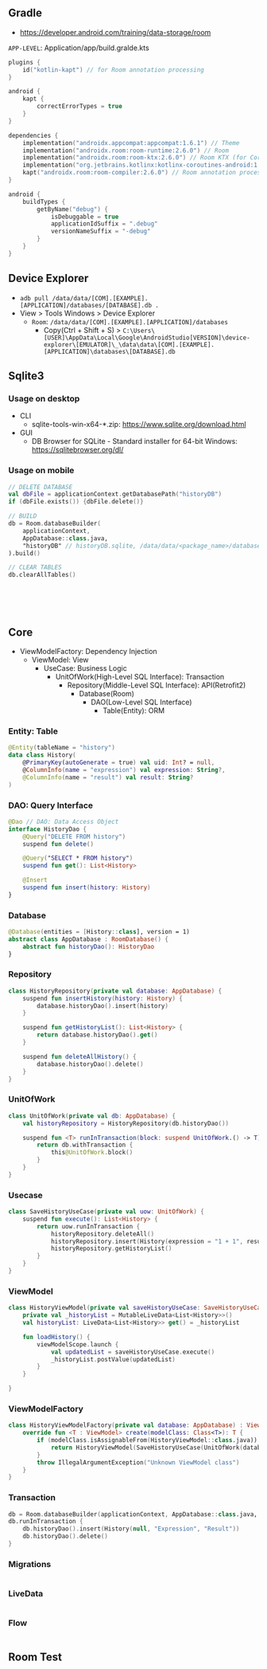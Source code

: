 
## Gradle
- https://developer.android.com/training/data-storage/room

`APP-LEVEL`: Application/app/build.gralde.kts
```kts
plugins {
    id("kotlin-kapt") // for Room annotation processing
}

android {
    kapt {
        correctErrorTypes = true
    }
}

dependencies {
    implementation("androidx.appcompat:appcompat:1.6.1") // Theme
    implementation("androidx.room:room-runtime:2.6.0") // Room
    implementation("androidx.room:room-ktx:2.6.0") // Room KTX (for Coroutines)
    implementation("org.jetbrains.kotlinx:kotlinx-coroutines-android:1.6.4") // Coroutines
    kapt("androidx.room:room-compiler:2.6.0") // Room annotation processor
}
```


```kts
android {
    buildTypes {
        getByName("debug") {
            isDebuggable = true
            applicationIdSuffix = ".debug"
            versionNameSuffix = "-debug"
        }
    }
}
```

## Device Explorer
- `adb pull /data/data/[COM].[EXAMPLE].[APPLICATION]/databases/[DATABASE].db .`
- View > Tools Windows > Device Explorer
    - `Room`: `/data/data/[COM].[EXAMPLE].[APPLICATION]/databases`
        - Copy(Ctrl + Shift + S) > `C:\Users\[USER]\AppData\Local\Google\AndroidStudio[VERSION]\device-explorer\[EMULATOR]\_\data\data\[COM].[EXAMPLE].[APPLICATION]\databases\[DATABASE].db`

## Sqlite3
### Usage on desktop
- CLI
    - sqlite-tools-win-x64-*.zip: https://www.sqlite.org/download.html
- GUI
    - DB Browser for SQLite - Standard installer for 64-bit Windows: https://sqlitebrowser.org/dl/

### Usage on mobile
```kotlin
// DELETE DATABASE
val dbFile = applicationContext.getDatabasePath("historyDB")
if (dbFile.exists()) {dbFile.delete()}

// BUILD
db = Room.databaseBuilder(
    applicationContext,
    AppDatabase::class.java,
    "historyDB" // historyDB.sqlite, /data/data/<package_name>/databases/historyDB
).build()

// CLEAR TABLES
db.clearAllTables()
```


<br><br><br>

## Core
- ViewModelFactory: Dependency Injection
  - ViewModel: View
    - UseCase: Business Logic
      - UnitOfWork(High-Level SQL Interface): Transaction
        - Repository(Middle-Level SQL Interface): API(Retrofit2)
          - Database(Room)
            - DAO(Low-Level SQL Interface) 
              - Table(Entity): ORM
                  
### Entity: Table
```kotlin
@Entity(tableName = "history")
data class History(
    @PrimaryKey(autoGenerate = true) val uid: Int? = null,
    @ColumnInfo(name = "expression") val expression: String?,
    @ColumnInfo(name = "result") val result: String?
)
```


### DAO: Query Interface
```kotlin
@Dao // DAO: Data Access Object
interface HistoryDao {
    @Query("DELETE FROM history")
    suspend fun delete()

    @Query("SELECT * FROM history")
    suspend fun get(): List<History>

    @Insert
    suspend fun insert(history: History)
}
```

### Database
```kotlin
@Database(entities = [History::class], version = 1)
abstract class AppDatabase : RoomDatabase() {
    abstract fun historyDao(): HistoryDao
}
```

### Repository
```kotlin
class HistoryRepository(private val database: AppDatabase) {
    suspend fun insertHistory(history: History) {
        database.historyDao().insert(history)
    }

    suspend fun getHistoryList(): List<History> {
        return database.historyDao().get()
    }

    suspend fun deleteAllHistory() {
        database.historyDao().delete()
    }
}
```

### UnitOfWork
```kotlin
class UnitOfWork(private val db: AppDatabase) {
    val historyRepository = HistoryRepository(db.historyDao())

    suspend fun <T> runInTransaction(block: suspend UnitOfWork.() -> T): T {
        return db.withTransaction {
            this@UnitOfWork.block()
        }
    }
}
```

### Usecase
```kotlin
class SaveHistoryUseCase(private val uow: UnitOfWork) {
    suspend fun execute(): List<History> {
        return uow.runInTransaction {
            historyRepository.deleteAll()
            historyRepository.insert(History(expression = "1 + 1", result = "2"))
            historyRepository.getHistoryList()
        }
    }
}
```



### ViewModel
```kotlin
class HistoryViewModel(private val saveHistoryUseCase: SaveHistoryUseCase) : ViewModel() {
    private val _historyList = MutableLiveData<List<History>>()
    val historyList: LiveData<List<History>> get() = _historyList

    fun loadHistory() {
        viewModelScope.launch {
            val updatedList = saveHistoryUseCase.execute()
            _historyList.postValue(updatedList)
        }
    }

}
```

### ViewModelFactory
```kotlin
class HistoryViewModelFactory(private val database: AppDatabase) : ViewModelProvider.Factory {
    override fun <T : ViewModel> create(modelClass: Class<T>): T {
        if (modelClass.isAssignableFrom(HistoryViewModel::class.java)) {
            return HistoryViewModel(SaveHistoryUseCase(UnitOfWork(database))) as T
        }
        throw IllegalArgumentException("Unknown ViewModel class")
    }
}
```


### Transaction
```kotlin
db = Room.databaseBuilder(applicationContext, AppDatabase::class.java, "historyDB").build() // historyDB.sqlite, /data/data/<package_name>/databases/historyDB
db.runInTransaction {
    db.historyDao().insert(History(null, "Expression", "Result"))
    db.historyDao().delete()
}
```


### Migrations
```kotlin
```

### LiveData
```kotlin
```

### Flow
```kotlin
```

## Room Test
```kotlin
```

